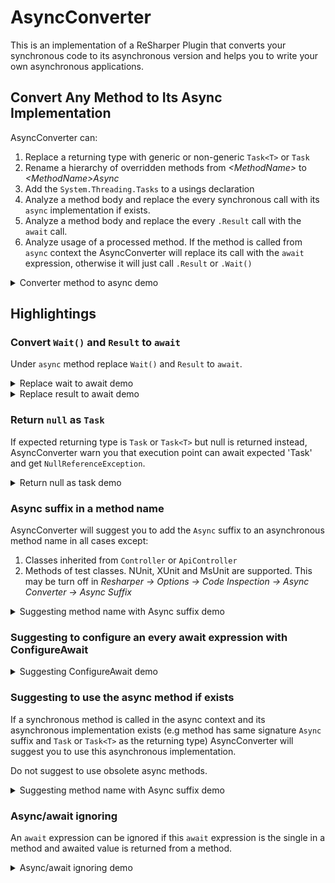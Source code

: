 # AsyncConverter

This is an implementation of a ReSharper Plugin that converts your synchronous code to its asynchronous version and helps you to write your own asynchronous applications.

## Convert Any Method to Its Async Implementation

AsyncConverter can:

1. Replace a returning type with generic or non-generic `Task<T>` or `Task`
2. Rename a hierarchy of overridden methods from _&lt;MethodName&gt;_ to _&lt;MethodName&gt;Async_
3. Add the `System.Threading.Tasks` to a usings declaration
4. Analyze a method body and replace the every synchronous call with its `async` implementation if exists.
5. Analyze a method body and replace the every `.Result` call with the `await` call.
6. Analyze usage of a processed method. If the method is called from `async` context the AsyncConverter will replace its call with the `await` expression, otherwise it will just call `.Result` or `.Wait()`

<details>
    <summary>Converter method to async demo</summary>

    ![Converter method to async](ReadMe/MethodToAsyncConverter.gif)
</details>

## Highlightings

### Convert `Wait()` and `Result` to `await`

Under `async` method replace `Wait()` and `Result` to `await`.

<details>
    <summary>Replace wait to await demo</summary>

    ![Replace wait to await](ReadMe/ReplaceWait.gif)
</details>

<details>
    <summary>Replace result to await demo</summary>

    ![Replace result to await](ReadMe/ReplaceResult.gif)
</details>

### Return `null` as `Task`

If expected returning type is `Task` or `Task<T>` but null is returned instead, AsyncConverter warn you that execution point can await expected 'Task' and get `NullReferenceException`.

<details>
    <summary>Return null as task demo</summary>

    ![Return null as task](ReadMe/ReturnNullAsTask.gif)
</details>

### Async suffix in a method name

AsyncConverter will suggest you to add the `Async` suffix to an asynchronous method name in all cases except:

1. Classes inherited from `Controller` or `ApiController`
2. Methods of test classes. NUnit, XUnit and MsUnit are supported. This may be turn off in _Resharper &rarr; Options &rarr; Code Inspection &rarr; Async Converter &rarr; Async Suffix_

<details>
    <summary>Suggesting method name with Async suffix demo</summary>

    ![Suggesting method name with Async suffix](ReadMe/Naming.gif)
</details>

### Suggesting to configure an every await expression with ConfigureAwait

<details>
    <summary>Suggesting ConfigureAwait demo</summary>

    ![Suggesting ConfigureAwait](ReadMe/ConfigureAwait.gif)
</details>

### Suggesting to use the async method if exists

If a synchronous method is called in the async context and its asynchronous implementation exists (e.g method has same signature `Async` suffix and `Task` or `Task<T>` as the returning type) AsyncConverter will suggest you to use this asynchronous implementation.

Do not suggest to use obsolete async methods.

<details>
    <summary>Suggesting method name with Async suffix demo</summary>

    ![Suggesting method name with Async suffix](ReadMe/CanBeUseAsyncMethod.gif)
</details>

### Async/await ignoring

An `await` expression can be ignored if this `await` expression is the single in a method and awaited value is returned from a method.

<details>
    <summary>Async/await ignoring demo</summary>

    ![Async/await ignoring](ReadMe/AsyncAwaitMayBeElided.gif)
</details>
